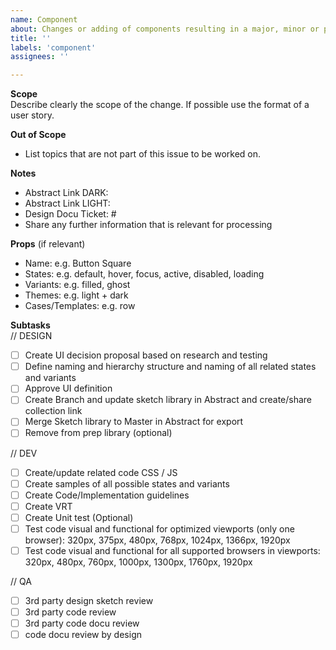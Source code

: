 ```yaml
---
name: Component
about: Changes or adding of components resulting in a major, minor or patch release
title: ''
labels: 'component'
assignees: ''

---
```


**Scope**  
Describe clearly the scope of the change. If possible use the format of a user story.

**Out of Scope**  
- List topics that are not part of this issue to be worked on.

**Notes**  
- Abstract Link DARK:
- Abstract Link LIGHT:
- Design Docu Ticket: #
- Share any further information that is relevant for processing

**Props** (if relevant)  
- Name: e.g. Button Square
- States: e.g. default, hover, focus, active, disabled, loading
- Variants: e.g. filled, ghost
- Themes: e.g. light + dark
- Cases/Templates: e.g. row

**Subtasks**  
// DESIGN
- [ ] Create UI decision proposal based on research and testing
- [ ] Define naming and hierarchy structure and naming of all related states and variants
- [ ] Approve UI definition
- [ ] Create Branch and update sketch library in Abstract and create/share collection link
- [ ] Merge Sketch library to Master in Abstract for export 
- [ ] Remove from prep library (optional)

// DEV
- [ ] Create/update related code CSS / JS
- [ ] Create samples of all possible states and variants
- [ ] Create Code/Implementation guidelines 
- [ ] Create VRT
- [ ] Create Unit test (Optional)
- [ ] Test code visual and functional for optimized viewports (only one browser): 320px, 375px, 480px, 768px, 1024px, 1366px, 1920px
- [ ] Test code visual and functional for all supported browsers in viewports: 320px, 480px, 760px, 1000px, 1300px, 1760px, 1920px

// QA
- [ ] 3rd party design sketch review
- [ ] 3rd party code review
- [ ] 3rd party code docu review
- [ ] code docu review by design 
